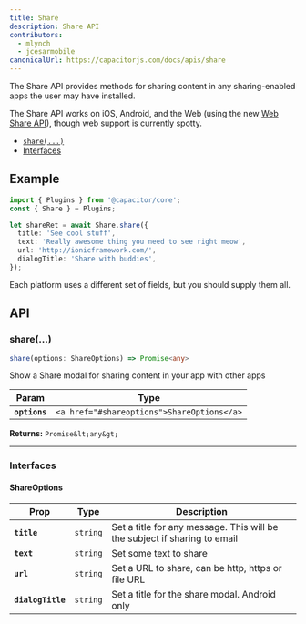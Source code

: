 ```yaml
---
title: Share
description: Share API
contributors:
  - mlynch
  - jcesarmobile
canonicalUrl: https://capacitorjs.com/docs/apis/share
---
```


<plugin-platforms platforms="pwa,ios,android"></plugin-platforms>

The Share API provides methods for sharing content in any sharing-enabled apps the user may have installed.

The Share API works on iOS, Android, and the Web (using the new [Web Share API](https://developers.google.com/web/updates/2016/09/navigator-share)), though web support is currently spotty.

- [`share(...)`](#share)
- [Interfaces](#interfaces)

## Example

```typescript
import { Plugins } from '@capacitor/core';
const { Share } = Plugins;

let shareRet = await Share.share({
  title: 'See cool stuff',
  text: 'Really awesome thing you need to see right meow',
  url: 'http://ionicframework.com/',
  dialogTitle: 'Share with buddies',
});
```

Each platform uses a different set of fields, but you should supply them all.

## API

### share(...)

```typescript
share(options: ShareOptions) => Promise<any>
```

Show a Share modal for sharing content in your app with other apps

| Param         | Type                                                  |
| ------------- | ----------------------------------------------------- |
| **`options`** | `<a href="#shareoptions">ShareOptions</a>` |

**Returns:** `Promise&lt;any&gt;`

---

### Interfaces

#### ShareOptions

| Prop              | Type                | Description                                                               |
| ----------------- | ------------------- | ------------------------------------------------------------------------- |
| **`title`**       | `string` | Set a title for any message. This will be the subject if sharing to email |
| **`text`**        | `string` | Set some text to share                                                    |
| **`url`**         | `string` | Set a URL to share, can be http, https or file URL                        |
| **`dialogTitle`** | `string` | Set a title for the share modal. Android only                             |
